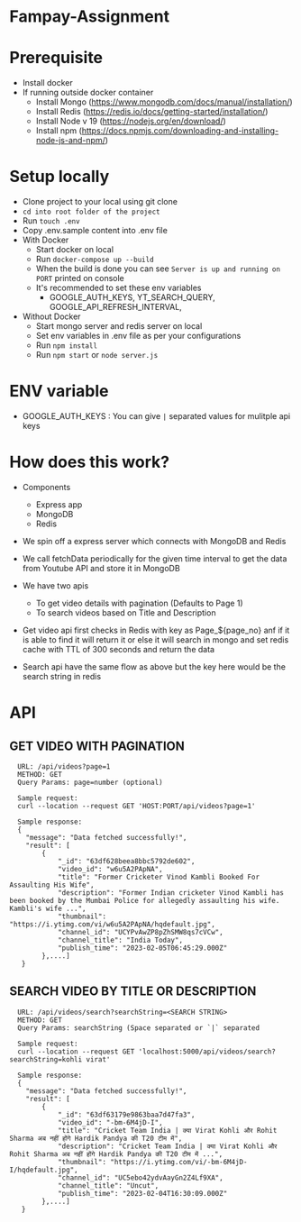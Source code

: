 # Fampay-Assignment

# Prerequisite
- Install docker
- If running outside docker container
  - Install Mongo (https://www.mongodb.com/docs/manual/installation/)
  - Install Redis (https://redis.io/docs/getting-started/installation/)
  - Install Node v 19 (https://nodejs.org/en/download/)
  - Install npm (https://docs.npmjs.com/downloading-and-installing-node-js-and-npm/)
  
# Setup locally
- Clone project to your local using git clone
- `cd into root folder of the project`
- Run `touch .env`
- Copy .env.sample content into .env file
- With Docker
  - Start docker on local
  - Run `docker-compose up --build`
  - When the build is done you can see `Server is up and running on PORT` printed on console
  - It's recommended to set these env variables 
    - GOOGLE_AUTH_KEYS, YT_SEARCH_QUERY, GOOGLE_API_REFRESH_INTERVAL, 
- Without Docker
  - Start mongo server and redis server on local
  - Set env variables in .env file as per your configurations
  - Run `npm install`
  - Run `npm start` or `node server.js`
  
# ENV variable
- GOOGLE_AUTH_KEYS : You can give `|` separated values for mulitple api keys

# How does this work?
- Components
  - Express app
  - MongoDB
  - Redis
  
- We spin off a express server which connects with MongoDB and Redis
- We call fetchData periodically for the given time interval to get the data from Youtube API and store it in MongoDB
- We have two apis 
  - To get video details with pagination (Defaults to Page 1)
  - To search videos based on Title and Description
  
- Get video api first checks in Redis with key as Page_${page_no} anf if it is able to find it will return it or else it will search in mongo and set redis cache with TTL of 300 seconds and return the data
- Search api have the same flow as above but the key here would be the search string in redis


# API
## GET VIDEO WITH PAGINATION
```
  URL: /api/videos?page=1
  METHOD: GET
  Query Params: page=number (optional)
  
  Sample request:
  curl --location --request GET 'HOST:PORT/api/videos?page=1'
  
  Sample response:
  {
    "message": "Data fetched successfully!",
    "result": [
        {
            "_id": "63df628beea8bbc5792de602",
            "video_id": "w6u5A2PApNA",
            "title": "Former Cricketer Vinod Kambli Booked For Assaulting His Wife",
            "description": "Former Indian cricketer Vinod Kambli has been booked by the Mumbai Police for allegedly assaulting his wife. Kambli's wife ...",
            "thumbnail": "https://i.ytimg.com/vi/w6u5A2PApNA/hqdefault.jpg",
            "channel_id": "UCYPvAwZP8pZhSMW8qs7cVCw",
            "channel_title": "India Today",
            "publish_time": "2023-02-05T06:45:29.000Z"
        },....]
   }
```
## SEARCH VIDEO BY TITLE OR DESCRIPTION
```
  URL: /api/videos/search?searchString=<SEARCH STRING>
  METHOD: GET
  Query Params: searchString (Space separated or `|` separated
  
  Sample request:
  curl --location --request GET 'localhost:5000/api/videos/search?searchString=kohli virat'
  
  Sample response:
  {
    "message": "Data fetched successfully!",
    "result": [
        {
            "_id": "63df63179e9863baa7d47fa3",
            "video_id": "-bm-6M4jD-I",
            "title": "Cricket Team India | क्या Virat Kohli और Rohit Sharma अब नहीं होंगे Hardik Pandya की T20 टीम में",
            "description": "Cricket Team India | क्या Virat Kohli और Rohit Sharma अब नहीं होंगे Hardik Pandya की T20 टीम में ...",
            "thumbnail": "https://i.ytimg.com/vi/-bm-6M4jD-I/hqdefault.jpg",
            "channel_id": "UC5ebo42ydvAayGn2Z4Lf9XA",
            "channel_title": "Uncut",
            "publish_time": "2023-02-04T16:30:09.000Z"
        },....]
   }
```
  
  
